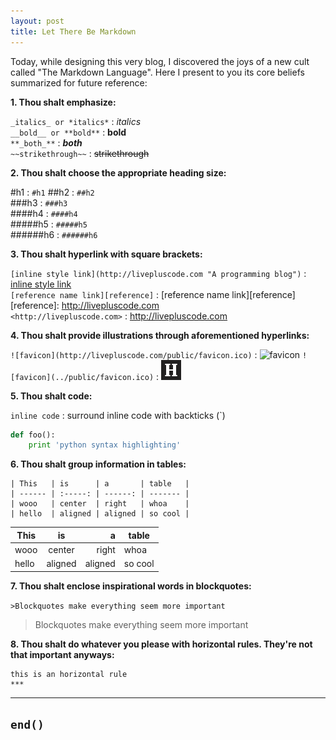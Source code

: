 ```yaml
---
layout: post
title: Let There Be Markdown
---
```


Today, while designing this very blog, I discovered the joys of a new cult called "The Markdown Language".
Here I present to you its core beliefs summarized for future reference:

**1. Thou shalt emphasize:**  

`_italics_ or *italics*` : _italics_  
`__bold__ or **bold**` : __bold__  
`**_both_**` : **_both_**  
`~~strikethrough~~` : ~~strikethrough~~  

**2. Thou shalt choose the appropriate heading size:**  

#h1 : `#h1`
##h2 : `##h2`  
###h3 : `###h3`  
####h4 : `####h4`  
#####h5 : `#####h5`  
######h6 : `######h6`  

**3. Thou shalt hyperlink with square brackets:**

`[inline style link](http://livepluscode.com "A programming blog")` : [inline style link](http://livepluscode.com "A programming blog")   
`[reference name link][reference]` : [reference name link][reference]  
[reference]: http://livepluscode.com  
`<http://livepluscode.com>` : <http://livepluscode.com> 

**4. Thou shalt provide illustrations through aforementioned hyperlinks:** 

`![favicon](http://livepluscode.com/public/favicon.ico)` : ![favicon](http://livepluscode.com/public/favicon.ico)
`![favicon](../public/favicon.ico)` : ![favicon](../public/favicon.ico)

**5. Thou shalt code:**  

`inline code` : surround inline code with backticks (`)
 
```python
def foo():  
	print 'python syntax highlighting'  
```

**6. Thou shalt group information in tables:**

```
| This   | is      | a       | table   |
| ------ | :-----: | ------: | ------- | 
| wooo   | center  | right   | whoa    |
| hello  | aligned | aligned | so cool |
```

| This   | is      | a       | table   |
| ------ | :-----: | ------: | ------- | 
| wooo   | center  | right   | whoa    |
| hello  | aligned | aligned | so cool |

**7. Thou shalt enclose inspirational words in blockquotes:**

`>Blockquotes make everything seem more important`  
>Blockquotes make everything seem more important  

**8. Thou shalt do whatever you please with horizontal rules. They're not that important anyways:**

```
this is an horizontal rule
***
```

***

## `end()`
